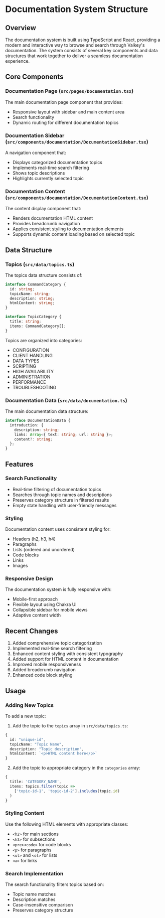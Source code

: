 # Documentation System Structure

## Overview

The documentation system is built using TypeScript and React, providing a modern and interactive way to browse and search through Valkey's documentation. The system consists of several key components and data structures that work together to deliver a seamless documentation experience.

## Core Components

### Documentation Page (`src/pages/Documentation.tsx`)

The main documentation page component that provides:

- Responsive layout with sidebar and main content area
- Search functionality
- Dynamic routing for different documentation topics

### Documentation Sidebar (`src/components/documentation/DocumentationSidebar.tsx`)

A navigation component that:

- Displays categorized documentation topics
- Implements real-time search filtering
- Shows topic descriptions
- Highlights currently selected topic

### Documentation Content (`src/components/documentation/DocumentationContent.tsx`)

The content display component that:

- Renders documentation HTML content
- Provides breadcrumb navigation
- Applies consistent styling to documentation elements
- Supports dynamic content loading based on selected topic

## Data Structure

### Topics (`src/data/topics.ts`)

The topics data structure consists of:

```typescript
interface CommandCategory {
  id: string;
  topicName: string;
  description: string;
  htmlContent: string;
}

interface TopicCategory {
  title: string;
  items: CommandCategory[];
}
```

Topics are organized into categories:

- CONFIGURATION
- CLIENT HANDLING
- DATA TYPES
- SCRIPTING
- HIGH AVAILABILITY
- ADMINISTRATION
- PERFORMANCE
- TROUBLESHOOTING

### Documentation Data (`src/data/documentation.ts`)

The main documentation data structure:

```typescript
interface DocumentationData {
  introduction: {
    description: string;
    links: Array<{ text: string; url: string }>;
    content?: string;
  };
}
```

## Features

### Search Functionality

- Real-time filtering of documentation topics
- Searches through topic names and descriptions
- Preserves category structure in filtered results
- Empty state handling with user-friendly messages

### Styling

Documentation content uses consistent styling for:

- Headers (h2, h3, h4)
- Paragraphs
- Lists (ordered and unordered)
- Code blocks
- Links
- Images

### Responsive Design

The documentation system is fully responsive with:

- Mobile-first approach
- Flexible layout using Chakra UI
- Collapsible sidebar for mobile views
- Adaptive content width

## Recent Changes

1. Added comprehensive topic categorization
2. Implemented real-time search filtering
3. Enhanced content styling with consistent typography
4. Added support for HTML content in documentation
5. Improved mobile responsiveness
6. Added breadcrumb navigation
7. Enhanced code block styling

## Usage

### Adding New Topics

To add a new topic:

1. Add the topic to the `topics` array in `src/data/topics.ts`:

```typescript
{
  id: "unique-id",
  topicName: "Topic Name",
  description: "Topic description",
  htmlContent: `<p>HTML content here</p>`
}
```

2. Add the topic to appropriate category in the `categories` array:

```typescript
{
  title: 'CATEGORY_NAME',
  items: topics.filter(topic =>
    ['topic-id-1', 'topic-id-2'].includes(topic.id)
  )
}
```

### Styling Content

Use the following HTML elements with appropriate classes:

- `<h2>` for main sections
- `<h3>` for subsections
- `<pre><code>` for code blocks
- `<p>` for paragraphs
- `<ul>` and `<ol>` for lists
- `<a>` for links

### Search Implementation

The search functionality filters topics based on:

- Topic name matches
- Description matches
- Case-insensitive comparison
- Preserves category structure
